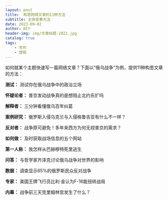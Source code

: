 ```yaml
---
layout: post
title:  构思网络文章的11种方法
subtitle: 主体变奏大法
date: 2023-09-02
author: KCY
header-img: img/文章标题-2021.jpg
catalog: true
tags:
    - 写作 
    - 营销
---
```

如何就某个主题快速写一篇网络文章？下面以“俄乌战争”为例，提供11种构思文章的方法：

 **测试：**
测试你在俄乌战争中的政治立场

 **怀疑论者：**
普京发动战争真的是想阻止北约东扩吗

 **解释者：**
三分钟看懂俄乌百年纠葛

 **案例研究：**
俄罗斯入侵乌克兰与入侵格鲁吉亚有什么不一样？

 **反对者：**
战争原可避免！多年来西方为何无视普京的需求？

 **如何做：**
及时获取战场信息的五个网站

 **第一人称：**
我怎样从巴赫穆特死里逃生

 **问答：**
与哲学家齐泽克讨论俄乌战争对世界的影响

 **数据：**
调查显示65%的俄罗斯民众反对战争

 **专家：**
美国王牌飞行员比利·金认为F-16能扭转战局

 **内幕：**
战争前三天克里姆林宫发生了什么？

